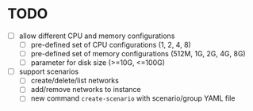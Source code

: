 # TODO

- [ ] allow different CPU and memory configurations
    - [ ] pre-defined set of CPU configurations (1, 2, 4, 8)
    - [ ] pre-defined set of memory configurations (512M, 1G, 2G, 4G, 8G)
    - [ ] parameter for disk size (>=10G, <=100G)
- [ ] support scenarios
    - [ ] create/delete/list networks
    - [ ] add/remove networks to instance
    - [ ] new command `create-scenario` with scenario/group YAML file

